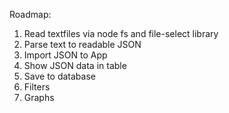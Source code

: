 Roadmap:

1. Read textfiles via node fs and file-select library
2. Parse text to readable JSON
3. Import JSON to App
4. Show JSON data in table
5. Save to database
6. Filters
7. Graphs
